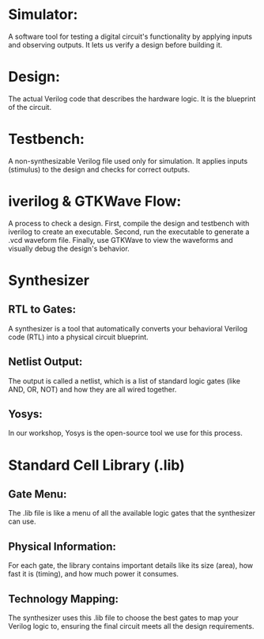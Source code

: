 # Simulator:
A software tool for testing a digital circuit's functionality by applying inputs and observing outputs. It lets us verify a design before building it.

# Design:
The actual Verilog code that describes the hardware logic. It is the blueprint of the circuit.

# Testbench:
A non-synthesizable Verilog file used only for simulation. It applies inputs (stimulus) to the design and checks for correct outputs.

# iverilog & GTKWave Flow:
A process to check a design. First, compile the design and testbench with iverilog to create an executable. Second, run the executable to generate a .vcd waveform file. Finally, use GTKWave to view the waveforms and visually debug the design's behavior.

# Synthesizer
## RTL to Gates:
A synthesizer is a tool that automatically converts your behavioral Verilog code (RTL) into a physical circuit blueprint.

## Netlist Output:
The output is called a netlist, which is a list of standard logic gates (like AND, OR, NOT) and how they are all wired together.

## Yosys: 
In our workshop, Yosys is the open-source tool we use for this process.

# Standard Cell Library (.lib)
## Gate Menu: 
The .lib file is like a menu of all the available logic gates that the synthesizer can use.

## Physical Information: 
For each gate, the library contains important details like its size (area), how fast it is (timing), and how much power it consumes.

## Technology Mapping:
The synthesizer uses this .lib file to choose the best gates to map your Verilog logic to, ensuring the final circuit meets all the design requirements.
